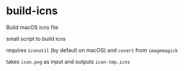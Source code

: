 # build-icns
Build macOS icns file

small script to build icns

requires `iconutil` (by default on macOS)  and `covert` from `imagemagick`

takes `icon.png` as input and outputs `icon-tmp.icns`
